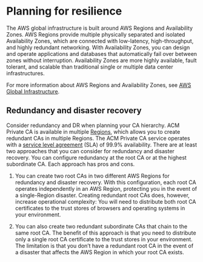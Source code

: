 # Planning for resilience<a name="disaster-recovery-resilience"></a>

The AWS global infrastructure is built around AWS Regions and Availability Zones\. AWS Regions provide multiple physically separated and isolated Availability Zones, which are connected with low\-latency, high\-throughput, and highly redundant networking\. With Availability Zones, you can design and operate applications and databases that automatically fail over between zones without interruption\. Availability Zones are more highly available, fault tolerant, and scalable than traditional single or multiple data center infrastructures\. 

For more information about AWS Regions and Availability Zones, see [AWS Global Infrastructure](http://aws.amazon.com/about-aws/global-infrastructure/)\.

## Redundancy and disaster recovery<a name="disaster-recovery"></a>

Consider redundancy and DR when planning your CA hierarchy\. ACM Private CA is available in multiple [Regions](https://docs.aws.amazon.com/general/latest/gr/acm-pca.html), which allows you to create redundant CAs in multiple Regions\. The ACM Private CA service operates with a [service level agreement](https://aws.amazon.com/certificate-manager/private-certificate-authority/sla/) \(SLA\) of 99\.9% availability\. There are at least two approaches that you can consider for redundancy and disaster recovery\. You can configure redundancy at the root CA or at the highest subordinate CA\. Each approach has pros and cons\. 

1. You can create two root CAs in two different AWS Regions for redundancy and disaster recovery\. With this configuration, each root CA operates independently in an AWS Region, protecting you in the event of a single\-Region disaster\. Creating redundant root CAs does, however, increase operational complexity: You will need to distribute both root CA certificates to the trust stores of browsers and operating systems in your environment\. 

1. You can also create two redundant subordinate CAs that chain to the same root CA\. The benefit of this approach is that you need to distribute only a single root CA certificate to the trust stores in your environment\. The limitation is that you don’t have a redundant root CA in the event of a disaster that affects the AWS Region in which your root CA exists\.
